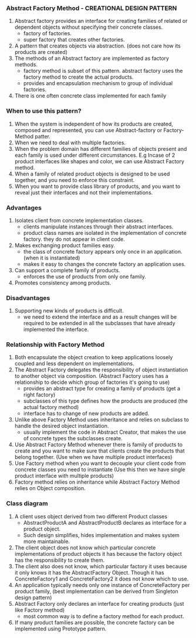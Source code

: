 ### Abstract Factory Method - CREATIONAL DESIGN PATTERN
1.  Abstract factory provides an interface for creating families of related or dependent objects
without specifying their concrete classes.
    * factory of factories.
    * super factory that creates other factories.
3.  A pattern that creates objects via abstraction. (does not care how its products are created)
4.  The methods of an Abstract factory are implemented as factory methods.
    * factory method is subset of this pattern. abstract factory uses the factory method to create the actual products.
    * provides and encapsulation mechanism to group of individual factories.
5.  There is one often concrete class implemented for each family

### When to use this pattern?
1.  When the system is independent of how its products are created, composed and represented, you can use Abstract-factory or Factory-Method patter.
2.  When we need to deal with multiple factories.
3.  When the problem domain has different families of objects present and each family is used under different circumstances. E.g Incase of 2 product interfaces like shapes and color, we can use Abstract Factory method.
4.  When a family of related product objects is designed to be used together, and you need to enforce this constraint.
5.  When you want to provide class library of products, and you want to reveal just their interfaces and not their implementations.

### Advantages
1.  Isolates client from concrete implementation classes.
    * clients manipulate instances through their abstract interfaces.
    * product class names are isolated in the implementation of concrete factory. they do not appear in client code.
2.  Makes exchanging product families easy.
    * the class of concrete factory appears only once in an application. (when it is instantiated)
    * makes it easy to changes the concrete factory an application uses.
3.  Can support a complete family of products.
    * enforces the use of products from only one family.
4.  Promotes consistency among products.

### Disadvantages
1.  Supporting new kinds of products is difficult.
    * we need to extend the interface and as a result changes will be required to be extended in all the subclasses that have already implemented the interface.

### Relationship with Factory Method

1.  Both encapsulate the object creation to keep applications loosely coupled and less dependent on implementations.
2.  The Abstract Factory delegates the responsibility of object instantiation to another object via composition. (Abstract Factory uses has a relationship to decide which group of factories it's going to use)
    * provides an abstract type for creating a family of products (get a right factory)
    * subclasses of this type defines how the products are produced (the actual factory method)
    * interface has to change of new products are added.
3. Unlike above Factory Method uses inheritance and relies on subclass to handle the desired object instantiation.
    * usually implement the code in Abstract Creator, that makes the use of concrete types the subclasses create.
4.  Use Abstract Factory Method whenever there is family of products to create and you want to make sure that clients create the products that belong together. (Use when we have multiple product interfaces)
5.  Use Factory method when you want to decouple your client code from concrete classes you need to instantiate (Use this then we have single product interface with multiple products)
6. Factory method relies on inheritance while Abstract Factory Method relies on Object composition.


### Class diagram

1.  A client uses object derived from two different Product classes
    * AbstractProductA and AbstractProductB declares as interface for a product object.
    * Such design simplifies, hides implementation and makes system more maintainable.
2.  The client object does not know which particular concrete implementations of product objects it has because the factory object has the responsibility to create them.
3.  The client also does not know, which particular factory it uses because it only knows it has the AbstractFactory Object. Though it has ConcreteFactory1 and ConcreteFactory2 it does not know which to use.
4.  An application typically needs only one instance of ConcreteFactory per product family, (best implementation can be derived from Singleton design pattern)
5.  Abstract Factory only declares an interface for creating products (just like Factory method)
    * most common way is to define a factory method for each product.
6.  If many product families are possible, the concrete factory can be implemented using Prototype pattern.

